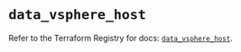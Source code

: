 # `data_vsphere_host`

Refer to the Terraform Registry for docs: [`data_vsphere_host`](https://registry.terraform.io/providers/hashicorp/vsphere/2.9.2/docs/data-sources/host).

